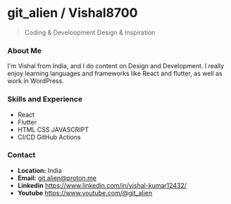 # git_alien / Vishal8700

> Coding & Develoopment
> Design & Inspiration  

### About Me
I'm Vishal from India, and I do content on Design and Development. I really enjoy learning languages and frameworks like React and flutter, as well as work in WordPress.

### Skills and Experience
- React
- Flutter
- HTML CSS JAVASCRIPT
- CI/CD GitHub Actions



### Contact
- **Location:** India
- **Email:** git.alien@proton.me
- **Linkedin** https://www.linkedin.com/in/vishal-kumar12432/
- **Youtube** https://www.youtube.com/@git_alien
  
